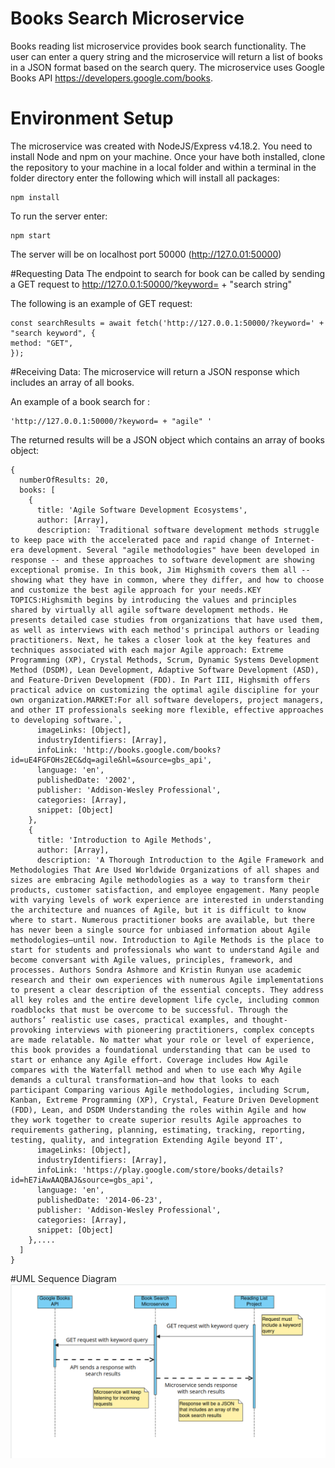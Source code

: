 # Books Search Microservice

Books reading list microservice provides book search functionality. The user can enter a query string and the microservice will return a list of books in a JSON format based on the search query. The microservice uses Google Books API https://developers.google.com/books.

# Environment Setup

The microservice was created with NodeJS/Express v4.18.2. You need to install Node and npm on your machine. Once your have both installed, clone the repository to your machine in a local folder and within a terminal in the folder directory enter the following which will install all packages:

```
npm install
```

To run the server enter:

```
npm start
```



The server will be on localhost port 50000 (http://127.0.01:50000)

#Requesting Data
The endpoint to search for book can be called by sending a GET request to http://127.0.0.1:50000/?keyword= + "search string"

The following is an example of GET request:
```
const searchResults = await fetch('http://127.0.0.1:50000/?keyword=' + "search keyword", {
method: "GET",
});
```


#Receiving Data:
The microservice will return a JSON response which includes an array of all books.

An example of a book search for :
```
'http://127.0.0.1:50000/?keyword= + "agile" '
```

The returned results will be a JSON object which contains an array of books object:

```
{
  numberOfResults: 20,
  books: [
    {
      title: 'Agile Software Development Ecosystems',
      author: [Array],
      description: `Traditional software development methods struggle to keep pace with the accelerated pace and rapid change of Internet-era development. Several "agile methodologies" have been developed in response -- and these approaches to software development are showing exceptional promise. In this book, Jim Highsmith covers them all -- showing what they have in common, where they differ, and how to choose and customize the best agile approach for your needs.KEY TOPICS:Highsmith begins by introducing the values and principles shared by virtually all agile software development methods. He presents detailed case studies from organizations that have used them, as well as interviews with each method's principal authors or leading practitioners. Next, he takes a closer look at the key features and techniques associated with each major Agile approach: Extreme Programming (XP), Crystal Methods, Scrum, Dynamic Systems Development Method (DSDM), Lean Development, Adaptive Software Development (ASD), and Feature-Driven Development (FDD). In Part III, Highsmith offers practical advice on customizing the optimal agile discipline for your own organization.MARKET:For all software developers, project managers, and other IT professionals seeking more flexible, effective approaches to developing software.`,
      imageLinks: [Object],
      industryIdentifiers: [Array],
      infoLink: 'http://books.google.com/books?id=uE4FGFOHs2EC&dq=agile&hl=&source=gbs_api',
      language: 'en',
      publishedDate: '2002',
      publisher: 'Addison-Wesley Professional',
      categories: [Array],
      snippet: [Object]
    },
    {
      title: 'Introduction to Agile Methods',
      author: [Array],
      description: 'A Thorough Introduction to the Agile Framework and Methodologies That Are Used Worldwide Organizations of all shapes and sizes are embracing Agile methodologies as a way to transform their products, customer satisfaction, and employee engagement. Many people with varying levels of work experience are interested in understanding the architecture and nuances of Agile, but it is difficult to know where to start. Numerous practitioner books are available, but there has never been a single source for unbiased information about Agile methodologies–until now. Introduction to Agile Methods is the place to start for students and professionals who want to understand Agile and become conversant with Agile values, principles, framework, and processes. Authors Sondra Ashmore and Kristin Runyan use academic research and their own experiences with numerous Agile implementations to present a clear description of the essential concepts. They address all key roles and the entire development life cycle, including common roadblocks that must be overcome to be successful. Through the authors’ realistic use cases, practical examples, and thought-provoking interviews with pioneering practitioners, complex concepts are made relatable. No matter what your role or level of experience, this book provides a foundational understanding that can be used to start or enhance any Agile effort. Coverage includes How Agile compares with the Waterfall method and when to use each Why Agile demands a cultural transformation–and how that looks to each participant Comparing various Agile methodologies, including Scrum, Kanban, Extreme Programming (XP), Crystal, Feature Driven Development (FDD), Lean, and DSDM Understanding the roles within Agile and how they work together to create superior results Agile approaches to requirements gathering, planning, estimating, tracking, reporting, testing, quality, and integration Extending Agile beyond IT',
      imageLinks: [Object],
      industryIdentifiers: [Array],
      infoLink: 'https://play.google.com/store/books/details?id=hE7iAwAAQBAJ&source=gbs_api',
      language: 'en',
      publishedDate: '2014-06-23',
      publisher: 'Addison-Wesley Professional',
      categories: [Array],
      snippet: [Object]
    },....
  ]
}
```
#UML Sequence Diagram
![alt text](UML-seq.png)
